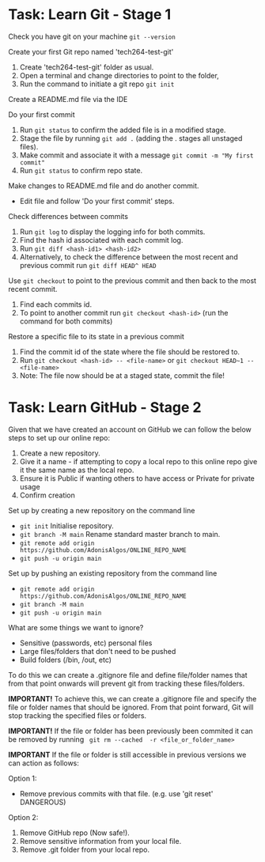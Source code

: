 # Task: Learn Git - Stage 1

Check you have git on your machine `git --version`

Create your first Git repo named 'tech264-test-git'
1. Create 'tech264-test-git' folder as usual.
2. Open a terminal and change directories to point to the folder,
3. Run the command to initiate a git repo `git init`

Create a README.md file via the IDE

Do your first commit
1. Run `git status` to confirm the added file is in a modified stage.
2. Stage the file by running `git add .` (adding the . stages all unstaged files).
3. Make commit and associate it with a message `git commit -m "My first commit"`
4. Run `git status` to confirm repo state.

Make changes to README.md file and do another commit.
* Edit file and follow 'Do your first commit' steps.

Check differences between commits
1. Run `git log` to display the logging info for both commits.
2. Find the hash id associated with each commit log.
3. Run `git diff <hash-id1> <hash-id2>`
4. Alternatively, to check the difference between the most recent and previous commit run `git diff HEAD^ HEAD`

Use `git checkout` to point to the previous commit and then back to the most recent commit.
1. Find each commits id.
2. To point to another commit run `git checkout <hash-id>` (run the command for both commits)

Restore a specific file to its state in a previous commit
1. Find the commit id of the state where the file should be restored to.
2. Run `git checkout <hash-id> -- <file-name>` or `git checkout HEAD~1 -- <file-name>`
3. Note: The file now should be at a staged state, commit the file!

# Task: Learn GitHub - Stage 2

Given that we have created an account on GitHub we can follow the below steps to set up our online repo:

1. Create a new repository.
2. Give it a name - if attempting to copy a local repo to this online repo give it the same name as the local repo.
3. Ensure it is Public if wanting others to have access or Private for private usage
4. Confirm creation

Set up by creating a new repository on the command line

* `git init` Initialise repository.
* `git branch -M main` Rename standard master branch to main.
* `git remote add origin https://github.com/AdonisAlgos/ONLINE_REPO_NAME`
* `git push -u origin main`

Set up by pushing an existing repository from the command line

* `git remote add origin https://github.com/AdonisAlgos/ONLINE_REPO_NAME`
* `git branch -M main`
* `git push -u origin main`

What are some things we want to ignore?

* Sensitive (passwords, etc) personal files
* Large files/folders that don't need to be pushed
* Build folders (/bin, /out, etc)

To do this we can create a .gitignore file and define file/folder names that from that point onwards will
prevent git from tracking these files/folders.

**IMPORTANT!** 
To achieve this, we can create a .gitignore file and specify the file or folder names that should be ignored. 
From that point forward, Git will stop tracking the specified files or folders.

**IMPORTANT!**
If the file or folder has been previously been commited it can be removed by running ` git rm --cached  -r <file_or_folder_name>`

**IMPORTANT**
If the file or folder is still accessible in previous versions we can action as follows:

Option 1: 
* Remove previous commits with that file. (e.g. use 'git reset' DANGEROUS)

Option 2: 
1. Remove GitHub repo (Now safe!).
2. Remove sensitive information from your local file.
3. Remove .git folder from your local repo.


